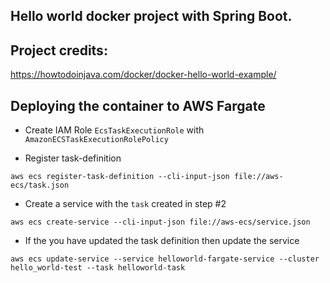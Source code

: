 ## Hello world docker project with Spring Boot.

## Project credits:
https://howtodoinjava.com/docker/docker-hello-world-example/


## Deploying the container to AWS Fargate

* Create IAM Role `EcsTaskExecutionRole` with `AmazonECSTaskExecutionRolePolicy`

* Register task-definition

```
aws ecs register-task-definition --cli-input-json file://aws-ecs/task.json

```

* Create a service with the `task` created in step #2

```
aws ecs create-service --cli-input-json file://aws-ecs/service.json
```

* If the you have updated the task definition then update the service

```
aws ecs update-service --service helloworld-fargate-service --cluster hello_world-test --task helloworld-task

```
